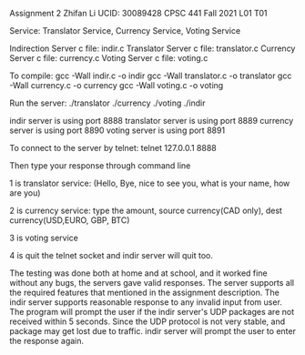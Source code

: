 Assignment 2
Zhifan Li 
UCID: 30089428 
CPSC 441 Fall 2021 L01 T01


Service: Translator Service, Currency Service, Voting Service

Indirection Server c file: indir.c
Translator Server c file: translator.c
Currency Server c file: currency.c
Voting Server c file: voting.c

To compile:
    gcc -Wall indir.c -o indir
    gcc -Wall translator.c -o translator
    gcc -Wall currency.c -o currency
    gcc -Wall voting.c -o voting

Run the server:
    ./translator
    ./currency
    ./voting
    ./indir

indir server is using port 8888
translator server is using port 8889
currency server is using port 8890
voting server is using port 8891

To connect to the server by telnet:
    telnet 127.0.0.1 8888

Then type your response through command line

1 is translator service:
(Hello, Bye, nice to see you, what is your name, how are you)

2 is currency service: 
type the amount, source currency(CAD only), dest currency(USD,EURO, GBP, BTC)

3 is voting service 

4 is quit the telnet socket and indir server will quit too.

The testing was done both at home and at school, and it worked fine without any bugs, the servers gave valid responses.
The server supports all the required features that mentioned in the assignment description.
The indir server supports reasonable response to any invalid input from user.
The program will prompt the user if the indir server's UDP packages are not received within 5 seconds. Since the UDP protocol is not very stable, and package may get lost due to traffic. indir server will prompt the user to enter the response again.